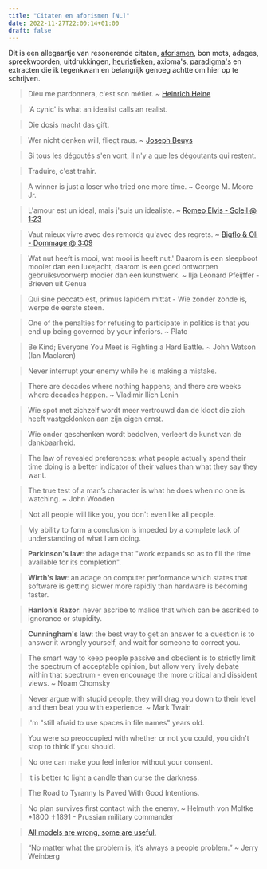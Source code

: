 ```yaml
---
title: "Citaten en aforismen [NL]"
date: 2022-11-27T22:00:14+01:00
draft: false
---
```


Dit is een allegaartje van resonerende citaten, [aforismen](https://nl.wikipedia.org/wiki/Aforisme), bon mots, adages, spreekwoorden, uitdrukkingen, [heuristieken](https://nl.wikipedia.org/wiki/Heuristiek), axioma's, [paradigma's](<https://nl.wikipedia.org/wiki/Paradigma_(wetenschapsfilosofie)>) en extracten die ik tegenkwam en belangrijk genoeg achtte om hier op te schrijven.

> Dieu me pardonnera, c'est son métier. ~ [Heinrich Heine](https://en.wikipedia.org/wiki/Heinrich_Heine)

> 'A cynic' is what an idealist calls an realist.

> Die dosis macht das gift.

> Wer nicht denken will, fliegt raus. ~ [Joseph Beuys](https://en.wikipedia.org/wiki/Joseph_Beuys)

> Si tous les dégoutés s'en vont, il n'y a que les dégoutants qui restent.

> Traduire, c'est trahir.

> A winner is just a loser who tried one more time. ~ George M. Moore Jr.

> L'amour est un ideal, mais j'suis un idealiste. ~ [Romeo Elvis - Soleil @ 1:23](https://www.youtube.com/watch?v=JmIPRfMhzlM&t=01m23s)

> Vaut mieux vivre avec des remords qu'avec des regrets. ~ [Bigflo & Oli - Dommage @ 3:09](https://youtu.be/8AF-Sm8d8yk?t=189)

> Wat nut heeft is mooi, wat mooi is heeft nut.' Daarom is een sleepboot mooier dan een luxejacht, daarom is een goed ontworpen gebruiksvoorwerp mooier dan een kunstwerk. ~ Ilja Leonard Pfeijffer - Brieven uit Genua

> Qui sine peccato est, primus lapidem mittat - Wie zonder zonde is, werpe de eerste steen.

> One of the penalties for refusing to participate in politics is that you end up being governed by your inferiors. ~ Plato

> Be Kind; Everyone You Meet is Fighting a Hard Battle. ~ John Watson (Ian Maclaren)

> Never interrupt your enemy while he is making a mistake.

> There are decades where nothing happens; and there are weeks where decades happen. ~ Vladimir Ilich Lenin

> Wie spot met zichzelf wordt meer vertrouwd dan de kloot die zich heeft vastgeklonken aan zijn eigen ernst.

> Wie onder geschenken wordt bedolven, verleert de kunst van de dankbaarheid.

> The law of revealed preferences: what people actually spend their time doing is a better indicator of their values than what they say they want.

> The true test of a man’s character is what he does when no one is watching. ~ John Wooden

> Not all people will like you, you don't even like all people.

> My ability to form a conclusion is impeded by a complete lack of understanding of what I am doing.

> **Parkinson's law**: the adage that "work expands so as to fill the time available for its completion".

> **Wirth's law**: an adage on computer performance which states that software is getting slower more rapidly than hardware is becoming faster.

> **Hanlon’s Razor**: never ascribe to malice that which can be ascribed to ignorance or stupidity.

> **Cunningham's law**: the best way to get an answer to a question is to answer it wrongly yourself, and wait for someone to correct you.

> The smart way to keep people passive and obedient is to strictly limit the spectrum of acceptable opinion, but allow very lively debate within that spectrum - even encourage the more critical and dissident views. ~ Noam Chomsky

> Never argue with stupid people, they will drag you down to their level and then beat you with experience. ~ Mark Twain

> I'm "still afraid to use spaces in file names" years old.

> You were so preoccupied with whether or not you could, you didn't stop to think if you should.

> No one can make you feel inferior without your consent.

> It is better to light a candle than curse the darkness.

> The Road to Tyranny Is Paved With Good Intentions.

> No plan survives first contact with the enemy. ~ Helmuth von Moltke \*1800 ✝1891 - Prussian military commander

> [All models are wrong, some are useful.](https://en.wikipedia.org/wiki/All_models_are_wrong)

> “No matter what the problem is, it’s always a people problem.” ~ Jerry Weinberg
